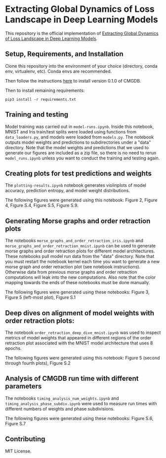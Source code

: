 # Extracting Global Dynamics of Loss Landscape in Deep Learning Models

This repository is the official implementation of [Extracting Global Dynamics of Loss Landscape in Deep Learning Models](https://github.com/netrias/DOODL3).
<!--- TODO: update above link --->

## Setup, Requirements, and Installation
Clone this repository into the environment of your choice (directory, conda env, virtualenv, etc). Conda envs are recommended.

Then follow the instructions [here](https://github.com/marciogameiro/CMGDB) to install version 0.1.0 of CMGDB.

Then to install remaining requirements:

```setup
pip3 install -r requirements.txt
```

## Training and testing

Model training was carried out in `model-runs.ipynb`. Inside this notebook, MNIST and Iris train/test splits were loaded using functions from `data_loaders.py`, and models were loaded from `models.py`. The notebook outputs model weights and predictions to subdirectories under a "data" directory. Note that the model weights and predictions that we used to generate our figures are included as a zip file, so there is no need to rerun `model_runs.ipynb` unless you want to conduct the training and testing again.

## Creating plots for test predictions and weights

The `plotting-results.ipynb` notebook generates violinplots of model accuracy, prediction entropy, and model weight distributions. 

The following figures were generated using this notebook: Figure 2, Figure 4, Figure S.4, Figure S.5, Figure S.9.

## Generating Morse graphs and order retraction plots

The notebooks `morse_graphs_and_order_retraction_iris.ipynb` and `morse_graphs_and_order_retraction_mnist.ipynb` can be used to generate morse graphs and order retraction plots for different model architectures. These notebooks pull model run data from the "data" directory. Note that you must restart the notebook kernel each time you want to generate a new morse graph and order retraction plot (see notebook instructions). Otherwise data from previous morse graphs and order retraction computations will leak into the new computations. Also note that the color mapping towards the ends of these notebooks must be done manually.

The following figures were generated using these notebooks: Figure 3, Figure 5 (left-most plot), Figure S.1

## Deep dives on alignment of model weights with order retraction plots:

The notebook `order_retraction_deep_dive_mnist.ipynb` was used to inspect metrics of model weights that appeared in different regions of the order retraction plot associated with the MNIST model architecture that uses 8 epochs.

The following figures were generated using this notebook: Figure 5 (second through fourth plots), Figure S.2

## Analysis of CMGDB run time with different parameters

The notebooks `timing_analysis_num_weights.ipynb` and `timing_analysis_phase_subdiv.ipynb` were used to measure run times with different numbers of weights and phase subdivisions. 

The following figures were generated using these notebooks: Figure S.6, Figure S.7

## Contributing

MIT License.
